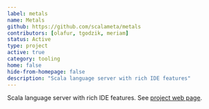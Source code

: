 ```yaml
---
label: metals
name: Metals
github: https://github.com/scalameta/metals
contributors: [olafur, tgodzik, meriam]
status: Active
type: project
active: true
category: tooling
home: false
hide-from-homepage: false
description: "Scala language server with rich IDE features"
---
```


Scala language server with rich IDE features.
See [project web page](https://scalameta.org/metals/).
